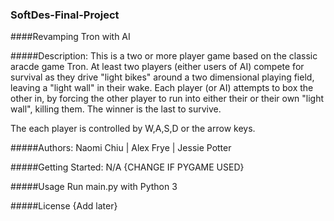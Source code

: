 ### SoftDes-Final-Project 

####Revamping Tron with AI

#####Description: 
This is a two or more player game based on the classic aracde game Tron. At least two players (either users of AI) compete for survival as they drive "light bikes" around a two dimensional playing field, leaving a "light wall" in their wake. Each player (or AI) attempts to box the other in, by forcing the other player to run into either their or their own "light wall", killing them. The winner is the last to survive. 

The each player is controlled by W,A,S,D or the arrow keys.

#####Authors:
Naomi Chiu | Alex Frye | Jessie Potter

#####Getting Started:
N/A
{CHANGE IF PYGAME USED}

#####Usage
Run main.py with Python 3

#####License
{Add later}
